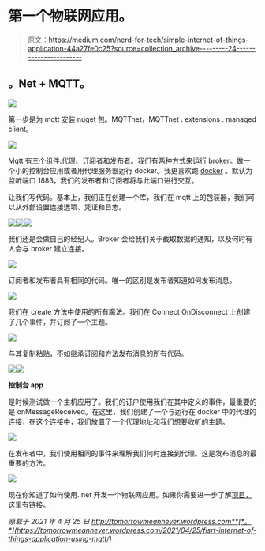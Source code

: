 # 第一个物联网应用。

> 原文：<https://medium.com/nerd-for-tech/simple-internet-of-things-application-44a27fe0c25?source=collection_archive---------24----------------------->

## 。Net + MQTT。

![](img/7b92651c072ce61e3b18520cd2d7d2e1.png)

第一步是为 mqtt 安装 nuget 包。MQTTnet，MQTTnet . extensions . managed client。

![](img/449fa47c5ec15930d33b5b4ab06ef2d2.png)

Mqtt 有三个组件:代理、订阅者和发布者。我们有两种方式来运行 broker。做一个小的控制台应用或者用代理服务器运行 docker。我更喜欢跑 [docker](https://hub.docker.com/_/eclipse-mosquitto/) 。默认为监听端口 1883，我们的发布者和订阅者将与此端口进行交互。

让我们写代码。基本上，我们正在创建一个库，我们在 mqtt 上的包装器，我们可以从外部设置连接选项、凭证和日志。

![](img/b57d11cbd869bf355d829386245752cc.png)![](img/15d67749c3dfc55360e99792210bee8c.png)![](img/418ec9ffca81a4cc0aea2c4f581c348d.png)

我们还是会做自己的经纪人。Broker 会给我们关于截取数据的通知，以及何时有人会与 broker 建立连接。

![](img/d44f76340c7fe89a43e3d6d6e881284b.png)

订阅者和发布者具有相同的代码。唯一的区别是发布者知道如何发布消息。

![](img/3b896c5789a713b3e3a709d545dd4a72.png)

我们在 create 方法中使用的所有魔法。我们在 Connect OnDisconnect 上创建了几个事件，并订阅了一个主题。

![](img/c577f4712a0ec5409a18116010b6f767.png)

与其复制粘贴，不如继承订阅和方法发布消息的所有代码。

![](img/4a6cd7858535e80b2443517092c265d4.png)![](img/0f6ec881c2775452e440a566a101d4fc.png)

**控制台 app**

是时候测试做一个主机应用了。我们的订户使用我们在其中定义的事件，最重要的是 onMessageReceived。在这里，我们创建了一个与运行在 docker 中的代理的连接，在这个连接中，我们放置了一个代理地址和我们想要收听的主题。

![](img/1818125908a70b46b9e1451bfe2f3616.png)

在发布者中，我们使用相同的事件来理解我们何时连接到代理。这是发布消息的最重要的方法。

![](img/be820007f66ec64bc11689a55dc1bb47.png)

现在你知道了如何使用. net 开发一个物联网应用。如果你需要进一步了解[项目，这里有链接。](https://github.com/8Tesla8/Mqtt-console)

*原载于 2021 年 4 月 25 日 http://tomorrowmeannever.wordpress.com**[*。*](https://tomorrowmeannever.wordpress.com/2021/04/25/fisrt-internet-of-things-application-using-mqtt/)*
